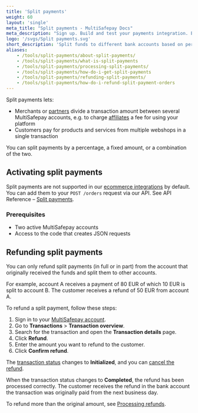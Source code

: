 ```yaml
---
title: 'Split payments'
weight: 60
layout: 'single'
meta_title: "Split payments - MultiSafepay Docs"
meta_description: "Sign up. Build and test your payments integration. Explore our products and services. Use our API Reference, SDKs, and wrappers. Get support."
logo: '/svgs/Split payments.svg'
short_description: 'Split funds to different bank accounts based on percentage or fixed amount.'
aliases:
    - /tools/split-payments/about-split-payments/
    - /tools/split-payments/what-is-split-payments
    - /tools/split-payments/processing-split-payments/
    - /tools/split-payments/how-do-i-get-split-payments
    - /tools/split-payments/refunding-split-payments/
    - /tools/split-payments/how-do-i-refund-split-payment-orders
---
```

Split payments lets:  

- Merchants or [partners](/account/account-types/) divide a transaction amount between several MultiSafepay accounts, e.g. to charge [affiliates](/account/account-types/) a fee for using your platform
- Customers pay for products and services from multiple webshops in a single transaction

You can split payments by a percentage, a fixed amount, or a combination of the two. 

## Activating split payments
Split payments are not supported in our [ecommerce integrations](/integrations/ecommerce-integrations) by default. You can add them to your `POST /orders` request via our API. See API Reference – [Split payments](/api/#split-payments).

### Prerequisites

- Two active MultiSafepay accounts  
- Access to the code that creates JSON requests

## Refunding split payments
You can only refund split payments (in full or in part) from the account that originally received the funds and split them to other accounts.

For example, account A receives a payment of 80 EUR of which 10 EUR is split to account B. The customer receives a refund of 50 EUR from account A. 

To refund a split payment, follow these steps:

1. Sign in to your [MultiSafepay account](https://merchant.multisafepay.com).
2. Go to **Transactions** > **Transaction overview**.
3. Search for the transaction and open the **Transaction details** page.
4. Click **Refund**.
5. Enter the amount you want to refund to the customer.
6. Click **Confirm refund**.  

The [transaction status](/payments/multisafepay-statuses/) changes to **Initialized**, and you can [cancel the refund](/tools/multisafepay-control/processing-refunds/).  

When the transaction status changes to **Completed**, the refund has been processed correctly. The customer receives the refund in the bank account the transaction was originally paid from the next business day.

To refund more than the original amount, see [Processing refunds](/tools/multisafepay-control/processing-refunds/).



